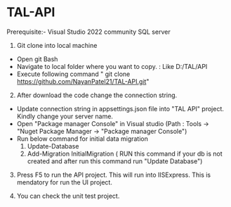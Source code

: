 # TAL-API


Prerequisite:-
Visual Studio 2022 community
SQL server 

1. Git clone into local machine
 - Open git Bash
  - Navigate to local folder where you want to copy. : Like D:/TAL/API
  - Execute following command " git clone https://github.com/NayanPatel21/TAL-API.git"
  
2. After download the code change the connection string.
  - Update connection string in appsettings.json file into "TAL API" project. Kindly change your server name.
  - Open "Package  manager Console"  in Visual studio (Path : Tools -> "Nuget Package Manager -> "Package  manager Console")
  - Run below command for initial data migration      
	 1. Update-Database
	 2. Add-Migration InitialMigration ( RUN this command if your db is not created and after run this command run "Update Database")
	 
3. Press F5 to run the API project. This will run into IISExpress. This is mendatory for run the UI project.

4. You can check the unit test project.
